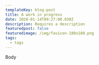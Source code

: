 ```yaml
---
templateKey: blog-post
title: A work in progress
date: 2020-01-14T09:27:00.038Z
description: Requires a description
featuredpost: false
featuredimage: /img/favicon-180x180.png
tags:
  - tags
---
```

Body
